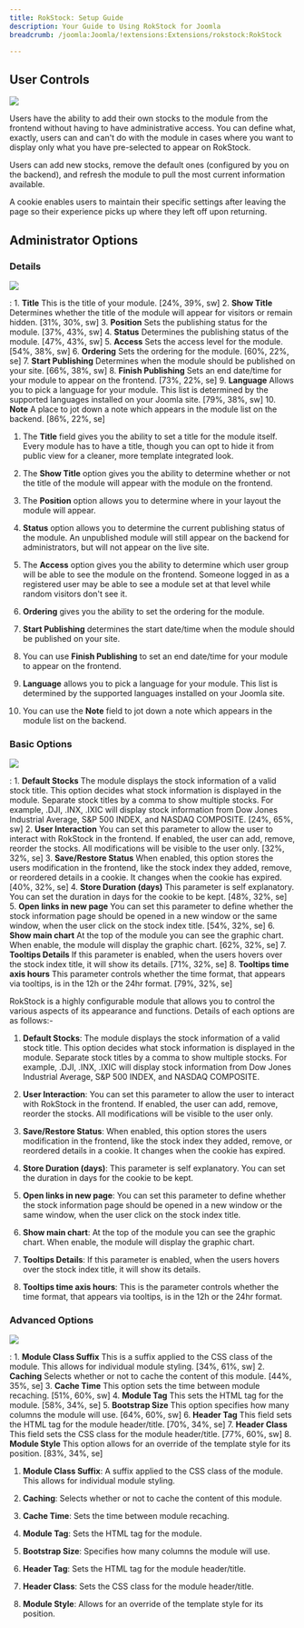```yaml
---
title: RokStock: Setup Guide
description: Your Guide to Using RokStock for Joomla
breadcrumb: /joomla:Joomla/!extensions:Extensions/rokstock:RokStock

---
```


User Controls
-----
![][rokstock]

Users have the ability to add their own stocks to the module from the frontend without having to have administrative access. You can define what, exactly, users can and can't do with the module in cases where you want to display only what you have pre-selected to appear on RokStock.

Users can add new stocks, remove the default ones (configured by you on the backend), and refresh the module to pull the most current information available.

A cookie enables users to maintain their specific settings after leaving the page so their experience picks up where they left off upon returning.

Administrator Options
-----

### Details
![][rokstock_setup_2]

:   1. **Title** This is the title of your module. [24%, 39%, sw]
    2. **Show Title** Determines whether the title of the module will appear for visitors or remain hidden. [31%, 30%, sw]
    3. **Position** Sets the publishing status for the module. [37%, 43%, sw]
    4. **Status** Determines the publishing status of the module. [47%, 43%, sw]
    5. **Access** Sets the access level for the module. [54%, 38%, sw]
    6. **Ordering** Sets the ordering for the module. [60%, 22%, se]
    7. **Start Publishing** Determines when the module should be published on your site. [66%, 38%, sw]
    8. **Finish Publishing** Sets an end date/time for your module to appear on the frontend. [73%, 22%, se]
    9. **Language** Allows you to pick a language for your module. This list is determined by the supported languages installed on your Joomla site. [79%, 38%, sw]
    10. **Note** A place to jot down a note which appears in the module list on the backend. [86%, 22%, se]

1. The **Title** field gives you the ability to set a title for the module itself. Every module has to have a title, though you can opt to hide it from public view for a cleaner, more template integrated look.

2. The **Show Title** option gives you the ability to determine whether or not the title of the module will appear with the module on the frontend.

3. The **Position** option allows you to determine where in your layout the module will appear.

4. **Status** option allows you to determine the current publishing status of the module. An unpublished module will still appear on the backend for administrators, but will not appear on the live site.

5. The **Access** option gives you the ability to determine which user group will be able to see the module on the frontend. Someone logged in as a registered user may be able to see a module set at that level while random visitors don't see it.

6. **Ordering** gives you the ability to set the ordering for the module. 

7. **Start Publishing** determines the start date/time when the module should be published on your site.

8. You can use **Finish Publishing** to set an end date/time for your module to appear on the frontend.

9. **Language** allows you to pick a language for your module. This list is determined by the supported languages installed on your Joomla site. 

10. You can use the **Note** field to jot down a note which appears in the module list on the backend.

### Basic Options
![][rokstock_setup_3]

:   1. **Default Stocks** The module displays the stock information of a valid stock title. This option decides what stock information is displayed in the module. Separate stock titles by a comma to show multiple stocks. For example, .DJI, .INX, .IXIC will display stock information from Dow Jones Industrial Average, S&P 500 INDEX, and NASDAQ COMPOSITE.  [24%, 65%, sw]
    2. **User Interaction** You can set this parameter to allow the user to interact with RokStock in the frontend. If enabled, the user can add, remove, reorder the stocks. All modifications will be visible to the user only. [32%, 32%, se]
    3. **Save/Restore Status** When enabled, this option stores the users modification in the frontend, like the stock index they added, remove, or reordered details in a cookie. It changes when the cookie has expired.  [40%, 32%, se]
    4. **Store Duration (days)** This parameter is self explanatory. You can set the duration in days for the cookie to be kept.  [48%, 32%, se]
    5. **Open links in new page** You can set this parameter to define whether the stock information page should be opened in a new window or the same window, when the user click on the stock index title. [54%, 32%, se]
    6. **Show main chart** At the top of the module you can see the graphic chart. When enable, the module will display the graphic chart.  [62%, 32%, se]
    7. **Tooltips Details** If this parameter is enabled, when the users hovers over the stock index title, it will show its details. [71%, 32%, se]
    8. **Tooltips time axis hours** This parameter controls whether the time format, that appears via tooltips, is in the 12h or the 24hr format. [79%, 32%, se]

RokStock is a highly configurable module that allows you to control the various aspects of its appearance and functions. Details of each options are as follows:-

1. **Default Stocks**: The module displays the stock information of a valid stock title. This option decides what stock information is displayed in the module. Separate stock titles by a comma to show multiple stocks. For example, .DJI, .INX, .IXIC will display stock information from Dow Jones Industrial Average, S&P 500 INDEX, and NASDAQ COMPOSITE. 

2. **User Interaction**: You can set this parameter to allow the user to interact with RokStock in the frontend. If enabled, the user can add, remove, reorder the stocks. All modifications will be visible to the user only.

3. **Save/Restore Status**: When enabled, this option stores the users modification in the frontend, like the stock index they added, remove, or reordered details in a cookie. It changes when the cookie has expired. 

4. **Store Duration (days)**: This parameter is self explanatory. You can set the duration in days for the cookie to be kept. 

5. **Open links in new page**: You can set this parameter to define whether the stock information page should be opened in a new window or the same window, when the user click on the stock index title.

6. **Show main chart**: At the top of the module you can see the graphic chart. When enable, the module will display the graphic chart. 

7. **Tooltips Details**: If this parameter is enabled, when the users hovers over the stock index title, it will show its details. 

8. **Tooltips time axis hours**: This is the parameter controls whether the time format, that appears via tooltips, is in the 12h or the 24hr format. 

### Advanced Options
![][rokstock_setup_4]

:   1. **Module Class Suffix** This is a suffix applied to the CSS class of the module. This allows for individual module styling. [34%, 61%, sw]
    2. **Caching** Selects whether or not to cache the content of this module. [44%, 35%, se]
    3. **Cache Time** This option sets the time between module recaching. [51%, 60%, sw]
    4. **Module Tag** This sets the HTML tag for the module. [58%, 34%, se]
    5. **Bootstrap Size** This option specifies how many columns the module will use. [64%, 60%, sw]
    6. **Header Tag** This field sets the HTML tag for the module header/title. [70%, 34%, se]
    7. **Header Class** This field sets the CSS class for the module header/title. [77%, 60%, sw]
    8. **Module Style** This option allows for an override of the template style for its position. [83%, 34%, se]

1. **Module Class Suffix**: A suffix applied to the CSS class of the module. This allows for individual module styling.

2. **Caching**: Selects whether or not to cache the content of this module.

3. **Cache Time**: Sets the time between module recaching.

4. **Module Tag**: Sets the HTML tag for the module.

5. **Bootstrap Size**: Specifies how many columns the module will use.

6. **Header Tag**: Sets the HTML tag for the module header/title.

7. **Header Class**: Sets the CSS class for the module header/title.

8. **Module Style**: Allows for an override of the template style for its position.

[rokstock]: assets/rokstock.jpeg
[rokstock_setup_1]: assets/rokstock_setup_1.jpeg
[rokstock_setup_2]: assets/rokstock_setup_2.jpeg
[rokstock_setup_3]: assets/rokstock_setup_3.jpeg
[rokstock_setup_4]: assets/rokstock_setup_4.jpeg
